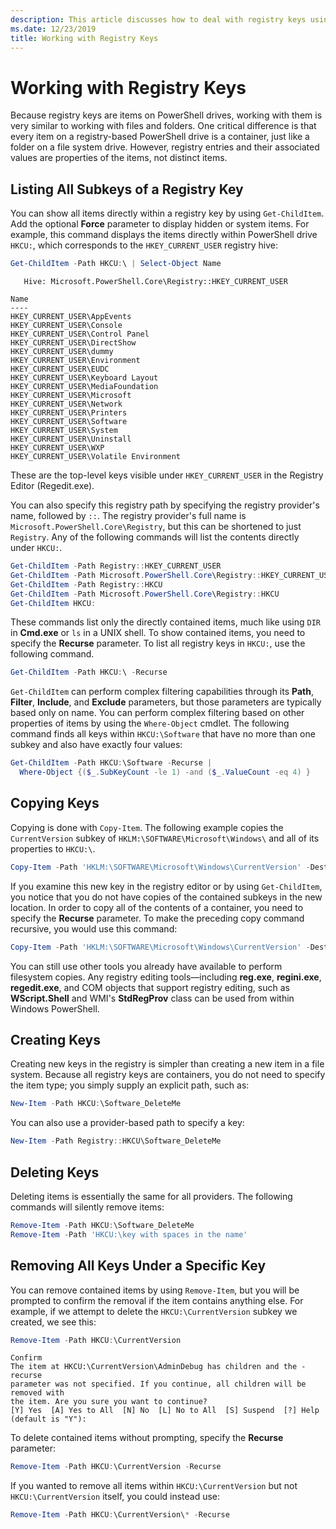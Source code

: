 ```yaml
---
description: This article discusses how to deal with registry keys using PowerShell.
ms.date: 12/23/2019
title: Working with Registry Keys
---
```

# Working with Registry Keys

Because registry keys are items on PowerShell drives, working with them is very similar to working
with files and folders. One critical difference is that every item on a registry-based PowerShell
drive is a container, just like a folder on a file system drive. However, registry entries and their
associated values are properties of the items, not distinct items.

## Listing All Subkeys of a Registry Key

You can show all items directly within a registry key by using `Get-ChildItem`. Add the optional
**Force** parameter to display hidden or system items. For example, this command displays the items
directly within PowerShell drive `HKCU:`, which corresponds to the `HKEY_CURRENT_USER` registry
hive:

```powershell
Get-ChildItem -Path HKCU:\ | Select-Object Name
```

```Output
   Hive: Microsoft.PowerShell.Core\Registry::HKEY_CURRENT_USER

Name
----
HKEY_CURRENT_USER\AppEvents
HKEY_CURRENT_USER\Console
HKEY_CURRENT_USER\Control Panel
HKEY_CURRENT_USER\DirectShow
HKEY_CURRENT_USER\dummy
HKEY_CURRENT_USER\Environment
HKEY_CURRENT_USER\EUDC
HKEY_CURRENT_USER\Keyboard Layout
HKEY_CURRENT_USER\MediaFoundation
HKEY_CURRENT_USER\Microsoft
HKEY_CURRENT_USER\Network
HKEY_CURRENT_USER\Printers
HKEY_CURRENT_USER\Software
HKEY_CURRENT_USER\System
HKEY_CURRENT_USER\Uninstall
HKEY_CURRENT_USER\WXP
HKEY_CURRENT_USER\Volatile Environment
```

These are the top-level keys visible under `HKEY_CURRENT_USER` in the Registry Editor (Regedit.exe).

You can also specify this registry path by specifying the registry provider's name, followed by
`::`. The registry provider's full name is `Microsoft.PowerShell.Core\Registry`, but this can
be shortened to just `Registry`. Any of the following commands will list the contents directly
under `HKCU:`.

```powershell
Get-ChildItem -Path Registry::HKEY_CURRENT_USER
Get-ChildItem -Path Microsoft.PowerShell.Core\Registry::HKEY_CURRENT_USER
Get-ChildItem -Path Registry::HKCU
Get-ChildItem -Path Microsoft.PowerShell.Core\Registry::HKCU
Get-ChildItem HKCU:
```

These commands list only the directly contained items, much like using `DIR` in **Cmd.exe** or
`ls` in a UNIX shell. To show contained items, you need to specify the **Recurse** parameter. To
list all registry keys in `HKCU:`, use the following command.

```powershell
Get-ChildItem -Path HKCU:\ -Recurse
```

`Get-ChildItem` can perform complex filtering capabilities through its **Path**, **Filter**,
**Include**, and **Exclude** parameters, but those parameters are typically based only on name. You
can perform complex filtering based on other properties of items by using the `Where-Object`
cmdlet. The following command finds all keys within `HKCU:\Software` that have no more than one
subkey and also have exactly four values:

```powershell
Get-ChildItem -Path HKCU:\Software -Recurse |
  Where-Object {($_.SubKeyCount -le 1) -and ($_.ValueCount -eq 4) }
```

## Copying Keys

Copying is done with `Copy-Item`. The following example copies the `CurrentVersion` subkey of
`HKLM:\SOFTWARE\Microsoft\Windows\` and all of its properties to `HKCU:\`.

```powershell
Copy-Item -Path 'HKLM:\SOFTWARE\Microsoft\Windows\CurrentVersion' -Destination HKCU:
```

If you examine this new key in the registry editor or by using `Get-ChildItem`, you notice that you
do not have copies of the contained subkeys in the new location. In order to copy all of the
contents of a container, you need to specify the **Recurse** parameter. To make the preceding copy
command recursive, you would use this command:

```powershell
Copy-Item -Path 'HKLM:\SOFTWARE\Microsoft\Windows\CurrentVersion' -Destination HKCU: -Recurse
```

You can still use other tools you already have available to perform filesystem copies. Any registry
editing tools—including **reg.exe**, **regini.exe**, **regedit.exe**, and COM objects that support
registry editing, such as **WScript.Shell** and WMI's **StdRegProv** class can be used from within
Windows PowerShell.

## Creating Keys

Creating new keys in the registry is simpler than creating a new item in a file system. Because all
registry keys are containers, you do not need to specify the item type; you simply supply an
explicit path, such as:

```powershell
New-Item -Path HKCU:\Software_DeleteMe
```

You can also use a provider-based path to specify a key:

```powershell
New-Item -Path Registry::HKCU\Software_DeleteMe
```

## Deleting Keys

Deleting items is essentially the same for all providers. The following commands will silently
remove items:

```powershell
Remove-Item -Path HKCU:\Software_DeleteMe
Remove-Item -Path 'HKCU:\key with spaces in the name'
```

## Removing All Keys Under a Specific Key

You can remove contained items by using `Remove-Item`, but you will be prompted to confirm the
removal if the item contains anything else. For example, if we attempt to delete the
`HKCU:\CurrentVersion` subkey we created, we see this:

```powershell
Remove-Item -Path HKCU:\CurrentVersion
```

```Output
Confirm
The item at HKCU:\CurrentVersion\AdminDebug has children and the -recurse
parameter was not specified. If you continue, all children will be removed with
the item. Are you sure you want to continue?
[Y] Yes  [A] Yes to All  [N] No  [L] No to All  [S] Suspend  [?] Help (default is "Y"):
```

To delete contained items without prompting, specify the **Recurse** parameter:

```powershell
Remove-Item -Path HKCU:\CurrentVersion -Recurse
```

If you wanted to remove all items within `HKCU:\CurrentVersion` but not `HKCU:\CurrentVersion`
itself, you could instead use:

```powershell
Remove-Item -Path HKCU:\CurrentVersion\* -Recurse
```
